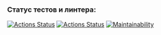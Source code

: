 ### Статус тестов и линтера:
[![Actions Status](https://github.com/elisad5791/php-project-48/workflows/hexlet-check/badge.svg)](https://github.com/elisad5791/php-project-48/actions)
[![Actions Status](https://github.com/elisad5791/php-project-48/actions/workflows/ci.yml/badge.svg)](https://github.com/elisad5791/php-project-48/actions//workflows/ci.yml)
[![Maintainability](https://api.codeclimate.com/v1/badges/3258193dff93596a9898/maintainability)](https://codeclimate.com/github/elisad5791/php-project-48/maintainability)